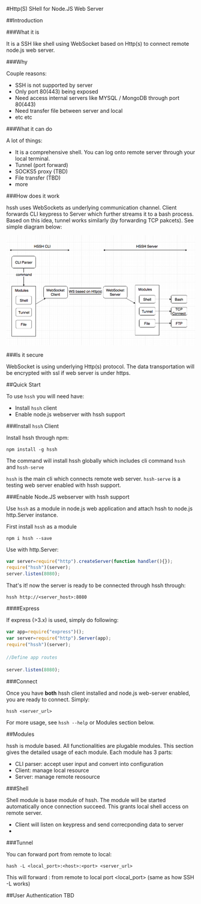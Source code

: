 #Http(S) SHell for Node.JS Web Server

##Introduction

###What it is

It is a SSH like shell using WebSocket based on Http(s) to connect remote node.js web server.

###Why

Couple reasons:

* SSH is not supported by server
* Only port 80(443) being exposed
* Need access internal servers like MYSQL / MongoDB through port 80(443)
* Need transfer file between server and local
* etc etc


###What it can do

A lot of things:

* It is a comprehensive shell. You can log onto remote server through your local terminal.
* Tunnel (port forward)
* SOCKS5 proxy (TBD)
* File transfer (TBD)
* more

###How does it work

hssh uses WebSockets as underlying communication channel. Client forwards CLI keypress to Server which further streams it to a bash process. Based on this idea, tunnel works similarly (by forwarding TCP pakcets). See simple diagram below:

![hssh-diagram](https://github.com/Keyang/hssh/raw/assets/howitworks.png)

###Is it secure

WebSocket is using underlying Http(s) protocol. The data transportation will be encrypted with ssl if web server is under https.

##Quick Start

To use `hssh` you will need have:

* Install `hssh` client
* Enable node.js webserver with hssh support

###Install `hssh` Client

Install hssh through npm:

```
npm install -g hssh
```

The command will install hssh globally which includes cli command `hssh` and `hssh-serve`

`hssh` is the main cli which connects remote web server. `hssh-serve` is a testing web server enabled with hssh support.

###Enable Node.JS webserver with hssh support

Use `hssh` as a module in node.js web application and attach hssh to node.js http.Server instance.

First install `hssh` as a module

```
npm i hssh --save
```

Use with http.Server:

```js
var server=require("http").createServer(function handler(){});
require("hssh")(server);
server.listen(8080);
```

That's it! now the server is ready to be connected through hssh through:

```
hssh http://<server_host>:8080
```

####Express

If express (>3.x) is used, simply do following:

```js
var app=require("express")();
var server=require("http").Server(app);
require("hssh")(server);

//Define app routes

server.listen(8080);

```

###Connect

Once you have **both** hssh client installed and node.js web-server enabled, you are ready to connect. Simply:

```
hssh <server_url>
```

For more usage, see `hssh --help` or Modules section below.

##Modules

hssh is module based. All functionalities are plugable modules. This section gives the detailed usage of each module. Each module has 3 parts:

* CLI parser: accept user input and convert into configuration
* Client: manage local resource
* Server: manage remote reosource

###Shell

Shell module is base module of hssh. The module will be started automatically once connection succeed. This grants local shell access on remote server.

* Client will listen on keypress and send correcponding data to server
* 

###Tunnel

You can forward port from remote to local:

```
hash -L <local_port>:<host>:<port> <server_url>
```

This will forward <host>:<port> from remote to local port <local_port> (same as how SSH -L works)

##User Authentication
TBD

##


